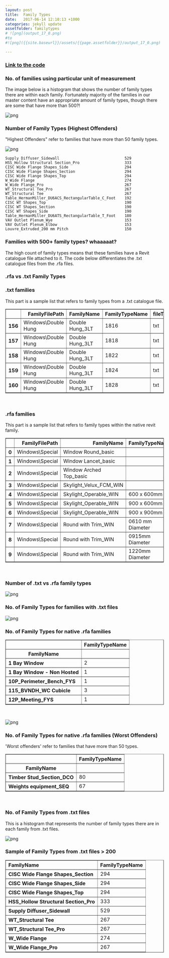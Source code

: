 ```yaml
---
layout: post
title:  Family Types
date:   2017-06-14 12:10:13 +1000
categories: jekyll update
assetfolder: familytypes
# ![png](output_17_0.png)
#to
#![png]({{site.baseurl}}/assets/{{page.assetfolder}}/output_17_0.png)

---
```


### [Link to the code][familyTypesCode]

### No. of families using particular unit of measurement
The image below is a histogram that shows the number of family types there are within each family. Fortunately majority of the families in our master content have an appropriate amount of family types, though there are some that have more than 500?!

![png]({{site.baseurl}}/assets/{{page.assetfolder}}/allTypes.png)

### Number of Family Types (Highest Offenders)

"Highest Offenders" refer to families that have more than 50 family types.

![png]({{site.baseurl}}/assets/{{page.assetfolder}}/worstOff.png)

	Supply Diffuser_Sidewall                             529
    HSS_Hollow Structural Section_Pro                    333
    CISC Wide Flange Shapes_Side                         294
    CISC Wide Flange Shapes_Section                      294
    CISC Wide Flange Shapes_Top                          294
    W_Wide Flange                                        274
    W_Wide Flange_Pro                                    267
    WT_Structural Tee_Pro                                267
    WT_Structural Tee                                    267
    Table_HermanMiller_DU6ACS_RectangularTable_C_Foot    192
    CISC WT Shapes_Top                                   190
    CISC WT Shapes_Section                               190
    CISC WT Shapes_Side                                  190
    Table_HermanMiller_DU6ATS_RectangularTable_T_Foot    180
    VAV Outlet Plenum_Wye                                153
    VAV Outlet Plenum_Elbow                              153
    Louvre_Extruded_200 mm Pitch                         150

### Families with 500+ family types? whaaaaat?
The high count of family types means that these families have a Revit catalogue file attached to it. 
The code below differentiates the .txt catalogue files from the .rfa files.

### .rfa vs .txt Family Types

### .txt families
This part is a sample list that refers to family types from a .txt catalogue file.

<div>
<table border="1" class="dataframe">
  <thead>
    <tr style="text-align: right;">
      <th></th>
      <th>FamilyFilePath</th>
      <th>FamilyName</th>
      <th>FamilyTypeName</th>
      <th>fileType</th>
    </tr>
  </thead>
  <tbody>
    <tr>
      <th>156</th>
      <td>Windows\Double Hung</td>
      <td>Double Hung_3LT</td>
      <td>1816</td>
      <td>txt</td>
    </tr>
    <tr>
      <th>157</th>
      <td>Windows\Double Hung</td>
      <td>Double Hung_3LT</td>
      <td>1818</td>
      <td>txt</td>
    </tr>
    <tr>
      <th>158</th>
      <td>Windows\Double Hung</td>
      <td>Double Hung_3LT</td>
      <td>1822</td>
      <td>txt</td>
    </tr>
    <tr>
      <th>159</th>
      <td>Windows\Double Hung</td>
      <td>Double Hung_3LT</td>
      <td>1824</td>
      <td>txt</td>
    </tr>
    <tr>
      <th>160</th>
      <td>Windows\Double Hung</td>
      <td>Double Hung_3LT</td>
      <td>1828</td>
      <td>txt</td>
    </tr>
  </tbody>
</table>
</div>

<br />

### .rfa families
This part is a sample list that refers to family types within the native revit family.

<div>
<table border="1" class="dataframe">
  <thead>
    <tr style="text-align: right;">
      <th></th>
      <th>FamilyFilePath</th>
      <th>FamilyName</th>
      <th>FamilyTypeName</th>
      <th>fileType</th>
    </tr>
  </thead>
  <tbody>
    <tr>
      <th>0</th>
      <td>Windows\Special</td>
      <td>Window Round_basic</td>
      <td></td>
      <td>rfa</td>
    </tr>
    <tr>
      <th>1</th>
      <td>Windows\Special</td>
      <td>Window Lancet_basic</td>
      <td></td>
      <td>rfa</td>
    </tr>
    <tr>
      <th>2</th>
      <td>Windows\Special</td>
      <td>Window Arched Top_basic</td>
      <td></td>
      <td>rfa</td>
    </tr>
    <tr>
      <th>3</th>
      <td>Windows\Special</td>
      <td>Skylight_Velux_FCM_WIN</td>
      <td></td>
      <td>rfa</td>
    </tr>
    <tr>
      <th>4</th>
      <td>Windows\Special</td>
      <td>Skylight_Operable_WIN</td>
      <td>600 x 600mm</td>
      <td>rfa</td>
    </tr>
    <tr>
      <th>5</th>
      <td>Windows\Special</td>
      <td>Skylight_Operable_WIN</td>
      <td>900 x 600mm</td>
      <td>rfa</td>
    </tr>
    <tr>
      <th>6</th>
      <td>Windows\Special</td>
      <td>Skylight_Operable_WIN</td>
      <td>900 x 900mm</td>
      <td>rfa</td>
    </tr>
    <tr>
      <th>7</th>
      <td>Windows\Special</td>
      <td>Round with Trim_WIN</td>
      <td>0610 mm Diameter</td>
      <td>rfa</td>
    </tr>
    <tr>
      <th>8</th>
      <td>Windows\Special</td>
      <td>Round with Trim_WIN</td>
      <td>0915mm Diameter</td>
      <td>rfa</td>
    </tr>
    <tr>
      <th>9</th>
      <td>Windows\Special</td>
      <td>Round with Trim_WIN</td>
      <td>1220mm Diameter</td>
      <td>rfa</td>
    </tr>
  </tbody>
</table>
</div>

<br />

### Number of .txt vs .rfa family types

![png]({{site.baseurl}}/assets/{{page.assetfolder}}/txtVsRfa.png)

### No. of Family Types for families with .txt files

![png]({{site.baseurl}}/assets/{{page.assetfolder}}/txtFamilies.png)

### No. of Family Types for native .rfa families

<div>
<table border="1" class="dataframe">
  <thead>
    <tr style="text-align: left;">
      <th></th>
      <th>FamilyTypeName</th>
    </tr>
    <tr>
      <th>FamilyName</th>
      <th></th>
    </tr>
  </thead>
  <tbody style="text-align: left;">
    <tr>
      <th>1 Bay Window</th>
      <td>2</td>
    </tr>
    <tr>
      <th>1 Bay Window - Non Hosted</th>
      <td>1</td>
    </tr>
    <tr>
      <th>10P_Perimeter_Bench_FYS</th>
      <td>1</td>
    </tr>
    <tr>
      <th>115_BVNDH_WC Cubicle</th>
      <td>3</td>
    </tr>
    <tr>
      <th>12P_Meeting_FYS</th>
      <td>1</td>
    </tr>
  </tbody>
</table>
</div>

<br />

![png]({{site.baseurl}}/assets/{{page.assetfolder}}/rfaFamilies.png)

### No. of Family Types for native .rfa families (Worst Offenders)
'Worst offenders' refer to families that have more than 50 types.

<div>
<table border="1" class="dataframe">
  <thead>
    <tr style="text-align: left;">
      <th></th>
      <th>FamilyTypeName</th>
    </tr>
    <tr>
      <th>FamilyName</th>
      <th></th>
    </tr>
  </thead>
  <tbody style="text-align: left;">
    <tr>
      <th>Timber Stud_Section_DCO</th>
      <td>80</td>
    </tr>
    <tr>
      <th>Weights equipment_SEQ</th>
      <td>67</td>
    </tr>
  </tbody>
</table>
</div>

<br />

### No. of Family Types from .txt files
This is a histogram that represents the number of family types there are in each family from .txt files.

![png]({{site.baseurl}}/assets/{{page.assetfolder}}/txtFamilies.png)

### Sample of Family Types from .txt files > 200

<div>
<table border="1" class="dataframe">
  <thead>
    <tr style="text-align: left;">
      <th>FamilyName</th>
      <th>FamilyTypeName</th>
    </tr>
  </thead>
  <tbody style="text-align: left;">
    <tr>
      <th>CISC Wide Flange Shapes_Section</th>
      <td>294</td>
    </tr>
    <tr>
      <th>CISC Wide Flange Shapes_Side</th>
      <td>294</td>
    </tr>
    <tr>
      <th>CISC Wide Flange Shapes_Top</th>
      <td>294</td>
    </tr>
    <tr>
      <th>HSS_Hollow Structural Section_Pro</th>
      <td>333</td>
    </tr>
    <tr>
      <th>Supply Diffuser_Sidewall</th>
      <td>529</td>
    </tr>
    <tr>
      <th>WT_Structural Tee</th>
      <td>267</td>
    </tr>
    <tr>
      <th>WT_Structural Tee_Pro</th>
      <td>267</td>
    </tr>
    <tr>
      <th>W_Wide Flange</th>
      <td>274</td>
    </tr>
    <tr>
      <th>W_Wide Flange_Pro</th>
      <td>267</td>
    </tr>
  </tbody>
</table>
</div>

[familyTypesCode]: https://github.com/annisarivera/mastercontent/blob/master/working/Master%20Content%20-%20FamilyTypes.ipynb
